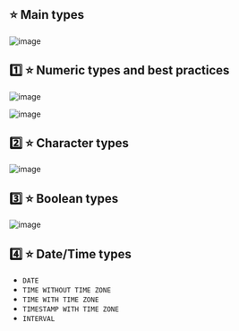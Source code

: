 ## :star: Main types
![image](https://user-images.githubusercontent.com/28957748/121053693-d29ee900-c7e5-11eb-9114-07f595ae4f80.png)

## :one: :star: Numeric types and best practices
![image](https://user-images.githubusercontent.com/28957748/121053410-8653a900-c7e5-11eb-8146-041aa516a8dd.png)

![image](https://user-images.githubusercontent.com/28957748/121053812-f06c4e00-c7e5-11eb-8782-dd5a0846bfa5.png)

## :two: :star: Character types
![image](https://user-images.githubusercontent.com/28957748/121054044-2b6e8180-c7e6-11eb-9061-55e0f72523ff.png)

## :three: :star: Boolean types
![image](https://user-images.githubusercontent.com/28957748/121054110-3aedca80-c7e6-11eb-9b20-60baf6f60afd.png)

## :four: :star: Date/Time types
- `DATE`
- `TIME WITHOUT TIME ZONE`
- `TIME WITH TIME ZONE`
- `TIMESTAMP WITH TIME ZONE`
- `INTERVAL`
